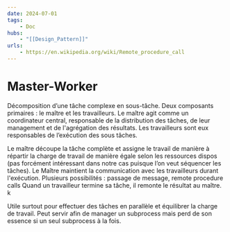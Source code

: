 ```yaml
---
date: 2024-07-01
tags:
    - Doc
hubs:
    - "[[Design_Pattern]]"
urls:
    - https://en.wikipedia.org/wiki/Remote_procedure_call
---
```

# Master-Worker 
Décomposition d’une tâche complexe en sous-tâche.
Deux composants primaires : le maître et les travailleurs. Le maître agit comme un coordinateur central, responsable de la distribution des tâches, de leur management et de l'agrégation des résultats. Les travailleurs sont eux responsables de l’exécution des sous tâches.

Le maître découpe la tâche complète et assigne le travail de manière à répartir la charge de travail de manière égale selon les ressources dispos (pas forcément intéressant dans notre cas puisque l’on veut séquencer les tâches).
Le Maître maintient la communication avec les travailleurs durant l'exécution. Plusieurs possibilités : passage de message, remote procedure calls 
Quand un travailleur termine sa tâche, il remonte le résultat au maître.
k

Utile surtout pour effectuer des tâches en parallèle et équilibrer la charge de travail. Peut servir afin de manager un subprocess mais perd de son essence si un seul subprocess à la fois.

